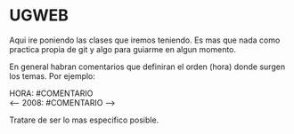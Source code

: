 # UGWEB
<p>Aqui ire poniendo las clases que iremos teniendo.
Es mas que nada como practica propia de git y algo para guiarme en algun momento.</p>

<p>En general habran comentarios que definiran el orden (hora) donde surgen los temas. 
Por ejemplo:</p>
<p>    HORA:  #COMENTARIO <br>
<-- 2008: #COMENTARIO --></p>

<p>Tratare de ser lo mas especifico posible.</p>